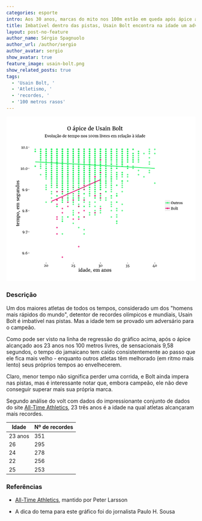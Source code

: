 ```yaml
---
categories: esporte
intro: Aos 30 anos, marcas do mito nos 100m estão em queda após ápice alcançado aos 23
title: Imbatível dentro das pistas, Usain Bolt encontra na idade um adversário
layout: post-no-feature
author_name: Sérgio Spagnuolo
author_url: /author/sergio
author_avatar: sergio
show_avatar: true
feature_image: usain-bolt.png
show_related_posts: true
tags:
  - 'Usain Bolt, '
  - 'Atletismo, '
  - 'recordes, '
  - '100 metros rasos'
---
```


![Grafico Usain Bolt e outros corredores](/graf/usain-bolt.png)

### Descrição

Um dos maiores atletas de todos os tempos, considerado um dos "homens mais rápidos do mundo", detentor de recordes olímpicos e mundiais, Usain Bolt é imbatível nas pistas. Mas a idade tem se provado um adversário para o campeão.

Como pode ser visto na linha de regressão do gráfico acima, após o ápice alcançado aos 23 anos nos 100 metros livres, de sensacionais 9,58 segundos, o tempo do jamaicano tem caído consistentemente ao passo que ele fica mais velho - enquanto outros atletas têm melhorado (em ritmo mais lento) seus próprios tempos ao envelhecerem.

Claro, menor tempo não significa perder uma corrida, e Bolt ainda impera nas pistas, mas é interessante notar que, embora campeão, ele não deve conseguir superar mais sua própria marca.

Segundo análise do volt com dados do impressionante conjunto de dados do site [All-Time Athletics](http://www.alltime-athletics.com/m_100ok.htm), 23 três anos é a idade na qual atletas alcançaram mais recordes.

| Idade   | Nº de recordes|
|---------|---------------|
| 23 anos | 351           |
| 26      | 295           |
| 24      | 278           |
| 22      | 256           |
| 25      | 253           |


### Referências


- [All-Time Athletics](http://www.alltime-athletics.com/m_100ok.htm), mantido por Peter Larsson

- A dica do tema para este gráfico foi do jornalista Paulo H. Sousa
